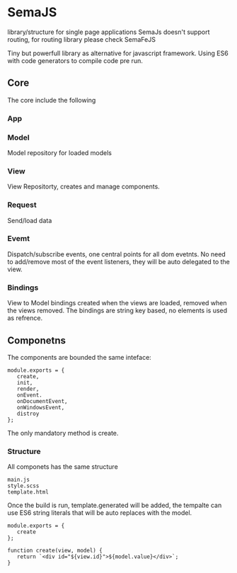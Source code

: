 # SemaJS
library/structure for single page applications
SemaJs doesn't support routing, for routing library please check SemaFeJS

Tiny but powerfull library as alternative for javascript framework.
Using ES6 with code generators to compile code pre run.

## Core
The core include the following

### App


### Model
Model repository for loaded models

### View
View Repositorty, creates and manage components.

### Request
Send/load data

### Evemt
Dispatch/subscribe events, one central points for all dom evetnts.
No need to add/remove most of the event listeners, 
they will be auto delegated to the view.

### Bindings
View to Model bindings created when the views are loaded,
removed when the views removed.
The bindings are string key based, no elements is used as refrence.

## Componetns
The components are bounded the same inteface:

```
module.exports = {
   create,
   init,
   render,
   onEvent.
   onDocumentEvent,
   onWindowsEvent,
   distroy
};
```
The only mandatory method is create.

### Structure

All componets has the same structure

```
main.js
style.scss
template.html
```
Once the build is run, template.generated will be added,
the tempalte can use ES6 string literals that will be auto replaces with the model.
```
module.exports = {
   create
};

function create(view, model) {
   return `<div id="${view.id}">${model.value}</div>`;
}
```






